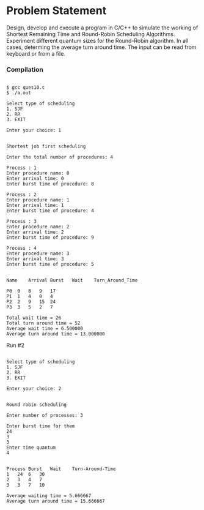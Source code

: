 Problem Statement
=================

Design, develop and execute a program in C/C++ to simulate the working of Shortest Remaining Time and Round-Robin
Scheduling Algorithms. Experiment different quantum sizes for the Round-Robin algorithm.
In all cases, determing the average turn around time. The input can be read from keyboard or from a file.

### Compilation

```

$ gcc ques10.c
$ ./a.out 

Select type of scheduling
1. SJF
2. RR
3. EXIT

Enter your choice: 1


Shortest job first scheduling

Enter the total number of procedures: 4

Process : 1
Enter procedure name: 0
Enter arrival time: 0
Enter burst time of procedure: 8

Process : 2
Enter procedure name: 1
Enter arrival time: 1
Enter burst time of procedure: 4

Process : 3
Enter procedure name: 2
Enter arrival time: 2
Enter burst time of procedure: 9

Process : 4
Enter procedure name: 3
Enter arrival time: 3
Enter burst time of procedure: 5


Name	Arrival	Burst	Wait	Turn_Around_Time

P0	0	8	9	17
P1	1	4	0	4
P2	2	9	15	24
P3	3	5	2	7

Total wait time = 26
Total turn around time = 52
Average wait time = 6.500000
Average turn around time = 13.000000

```

Run #2

```

Select type of scheduling
1. SJF
2. RR
3. EXIT

Enter your choice: 2


Round robin scheduling

Enter number of processes: 3

Enter burst time for them
24
3
3
Enter time quantum
4


Process	Burst	Wait	Turn-Around-Time
1	24	6	30
2	3	4	7
3	3	7	10

Average waiting time = 5.666667
Average turn around time = 15.666667


```



